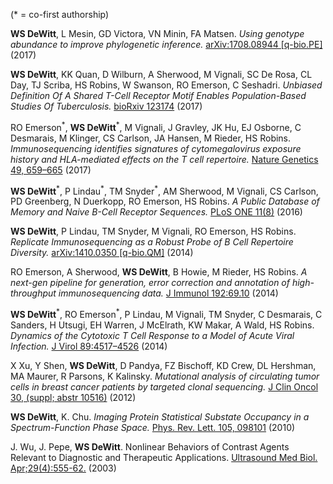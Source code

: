 (\* = co-first authorship)

**WS DeWitt**, L Mesin, GD Victora, VN Minin, FA Matsen. *Using genotype abundance to improve phylogenetic inference.* [arXiv:1708.08944 [q-bio.PE]](https://arxiv.org/abs/1708.08944) (2017)

**WS DeWitt**, KK Quan, D Wilburn, A Sherwood, M Vignali, SC De Rosa, CL Day, TJ Scriba, HS Robins, W Swanson, RO Emerson, C Seshadri. *Unbiased Definition Of A Shared T-Cell Receptor Motif Enables Population-Based Studies Of Tuberculosis.* [bioRxiv 123174](http://www.biorxiv.org/content/early/2017/04/03/123174) (2017)

RO Emerson<sup>\*</sup>, **WS DeWitt**<sup>\*</sup>, M Vignali, J Gravley, JK Hu, EJ Osborne, C Desmarais, M Klinger, CS Carlson, JA Hansen, M Rieder, HS Robins. *Immunosequencing identifies signatures of cytomegalovirus exposure history and HLA-mediated effects on the T cell repertoire.* [Nature Genetics 49, 659–665](https://www.nature.com/ng/journal/v49/n5/abs/ng.3822.html) (2017)

**WS DeWitt**<sup>\*</sup>, P Lindau<sup>\*</sup>, TM Snyder<sup>\*</sup>, AM Sherwood, M Vignali, CS Carlson, PD Greenberg, N Duerkopp, RO Emerson, HS Robins. *A Public Database of Memory and Naive B-Cell Receptor Sequences.* [PLoS ONE 11(8)](https://doi.org/10.1371/journal.pone.0160853) (2016)

**WS DeWitt**, P Lindau, TM Snyder, M Vignali, RO Emerson, HS Robins. *Replicate Immunosequencing as a Robust Probe of B Cell Repertoire Diversity.* [arXiv:1410.0350 [q-bio.QM]](https://arxiv.org/abs/1410.0350) (2014)

RO Emerson, A Sherwood, **WS DeWitt**, B Howie, M Rieder, HS Robins. *A next-gen pipeline for generation, error correction and annotation of high-throughput immunosequencing data.* [J Immunol 192:69.10](http://www.jimmunol.org/content/192/1_Supplement/69.10) (2014)

**WS DeWitt**<sup>\*</sup>, RO Emerson<sup>\*</sup>, P Lindau, M Vignali, TM Snyder, C Desmarais, C Sanders, H Utsugi, EH Warren, J McElrath, KW Makar, A Wald, HS Robins. *Dynamics of the Cytotoxic T Cell Response to a Model of Acute Viral Infection.* [J Virol 89:4517–4526](https://www.ncbi.nlm.nih.gov/pubmed/25653453) (2014)

X Xu, Y Shen, **WS DeWitt**, D Pandya, FZ Bischoff, KD Crew, DL Hershman, MA Maurer, R Parsons, K Kalinsky. *Mutational analysis of circulating tumor cells in breast cancer patients by targeted clonal sequencing.* [J Clin Oncol 30, (suppl; abstr 10516)](http://ascopubs.org/doi/abs/10.1200/jco.2012.30.15_suppl.10516) (2012)

**WS DeWitt**, K. Chu. *Imaging Protein Statistical Substate Occupancy in a Spectrum-Function Phase Space.* [Phys. Rev. Lett. 105, 098101](https://journals.aps.org/prl/abstract/10.1103/PhysRevLett.105.098101) (2010)

J. Wu, J. Pepe, **WS DeWitt**. Nonlinear Behaviors of Contrast Agents Relevant to Diagnostic and 
Therapeutic Applications. [Ultrasound Med Biol. Apr;29(4):555-62.](http://www.sciencedirect.com/science/article/pii/S0301562902007895?via%3Dihub) (2003)
